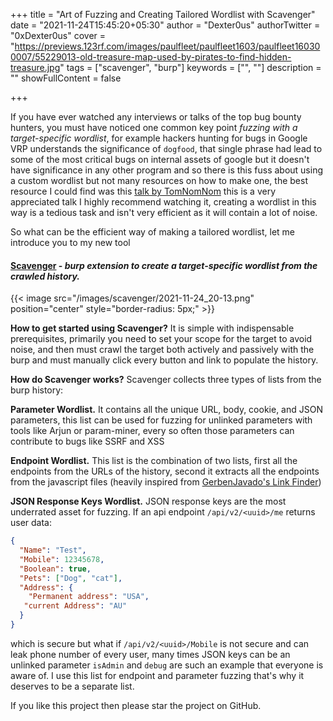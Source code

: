 +++
title = "Art of Fuzzing and Creating Tailored Wordlist with Scavenger"
date = "2021-11-24T15:45:20+05:30"
author = "Dexter0us"
authorTwitter = "0xDexter0us"
cover = "https://previews.123rf.com/images/paulfleet/paulfleet1603/paulfleet160300007/55229013-old-treasure-map-used-by-pirates-to-find-hidden-treasure.jpg"
tags = ["scavenger", "burp"]
keywords = ["", ""]
description = ""
showFullContent = false

+++

If you have ever watched any interviews or talks of the top bug bounty hunters, you must have noticed one common key point *fuzzing with a target-specific wordlist*, for example hackers hunting for bugs in Google VRP understands the significance of `dogfood`, that single phrase had lead to some of the most critical bugs on internal assets of google but it doesn't have significance in any other program and so there is this fuss about using a custom wordlist but not many resources on how to make one, the best resource I could find was this [talk by TomNomNom](https://www.youtube.com/watch?v=W4_QCSIujQ4) this is a very appreciated talk I highly recommend watching it, creating a wordlist in this way is a tedious task and isn't very efficient as it will contain a lot of noise.

So what can be the efficient way of making a tailored wordlist, let me introduce you to my new tool 

####  [Scavenger](https://github.com/0xDexter0us/Scavenger/) - *burp extension to create a target-specific wordlist from the crawled history.*

{{< image src="/images/scavenger/2021-11-24_20-13.png" position="center" style="border-radius: 5px;" >}}

**How to get started using Scavenger?** It is simple with indispensable prerequisites, primarily you need to set your scope for the target to avoid noise, and then must crawl the target both actively and passively with the burp and must manually click every button and link to populate the history.

**How do Scavenger works?** Scavenger collects three types of lists from the burp history:

**Parameter Wordlist.**
It contains all the unique URL, body, cookie, and JSON parameters, this list can be used for fuzzing for unlinked parameters with tools like Arjun or param-miner, every so often those parameters can contribute to bugs like SSRF and XSS

**Endpoint Wordlist.**
This list is the combination of two lists, first all the endpoints from the URLs of the history, second it extracts all the endpoints from the javascript files (heavily inspired from [GerbenJavado's Link Finder](https://github.com/GerbenJavado/LinkFinder))

**JSON Response Keys Wordlist.**
JSON response keys are the most underrated asset for fuzzing. If an api endpoint `/api/v2/<uuid>/me` returns user data:

```json
{
  "Name": "Test",
  "Mobile": 12345678,
  "Boolean": true,
  "Pets": ["Dog", "cat"],
  "Address": {
    "Permanent address": "USA",
   "current Address": "AU"
  }
}
```



which is secure but what if `/api/v2/<uuid>/Mobile` is not secure and can leak phone number of every user, many times JSON keys can be an unlinked parameter `isAdmin` and `debug` are such an example that everyone is aware of. I use this list for endpoint and parameter fuzzing that's why it deserves to be a separate list.

If you like this project then please star the project on GitHub.
